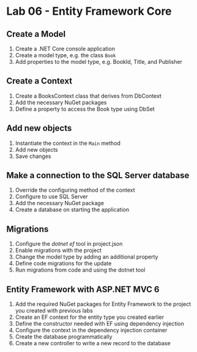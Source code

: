# Lab 06 - Entity Framework Core

## Create a Model

1. Create a .NET Core console application
2. Create a model type, e.g. the class `Book`
3. Add properties to the model type, e.g. BookId, Title, and Publisher

## Create a Context

1. Create a BooksContext class that derives from DbContext
2. Add the necessary NuGet packages
3. Define a property to access the Book type using DbSet

## Add new objects

1. Instantiate the context in the `Main` method
2. Add new objects
3. Save changes

## Make a connection to the SQL Server database

1. Override the configuring method of the context
2. Configure to use SQL Server
3. Add the necessary NuGet package
4. Create a database on starting the application

## Migrations

1. Configure the *dotnet ef* tool in project.json
2. Enable migrations with the project
3. Change the model type by adding an additional property
4. Define code migrations for the update
5. Run migrations from code and using the dotnet tool

## Entity Framework with ASP.NET MVC 6

1. Add the required NuGet packages for Entity Framework to the project you created with previous labs
2. Create an EF context for the entity type you created earlier
3. Define the constructor needed with EF using dependency injection
4. Configure the context in the dependency injection container
5. Create the database programmatically
5. Create a new controller to write a new record to the database